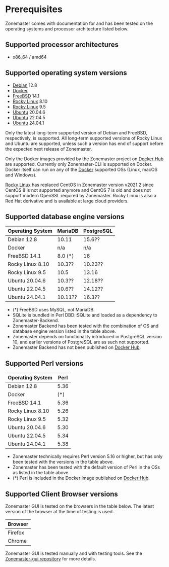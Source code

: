 # Prerequisites

Zonemaster comes with documentation for and has been tested on the operating systems
and processor architecture listed below.

## Supported processor architectures

* x86_64 / amd64

## Supported operating system versions

* [Debian] 12.8
* [Docker]
* [FreeBSD] 14.1
* [Rocky Linux] 8.10
* [Rocky Linux] 9.5
* [Ubuntu] 20.04.6
* [Ubuntu] 22.04.5
* [Ubuntu] 24.04.1

Only the latest long-term supported version of Debian and FreeBSD, respectively,
is supported. All long-term supported versions of Rocky Linux and Ubuntu are
supported, unless such a version has end of support before the expected next
release of Zonemaster.

Only the Docker images provided by the Zonemaster project on [Docker Hub] are
supported. Currently only Zonemaster-CLI is supported on Docker. Docker itself
can run on any of the [Docker] supported OSs (Linux, macOS and Windows).

[Rocky Linux] has replaced CentOS in Zonemaster version v2021.2 since CentOS 8
is not supported anymore and CentOS 7 is old and does not support modern OpenSSL
required by Zonemaster. Rocky Linux is also a Red Hat derivative and is available
at large cloud providers.

## Supported database engine versions

Operating System | MariaDB | PostgreSQL
---------------- | --------| ---------------
Debian 12.8      | 10.11   | 15.6??
Docker           | n/a     | n/a
FreeBSD 14.1     | 8.0 (*) | 16
Rocky Linux 8.10 | 10.3??    | 10.23??
Rocky Linux 9.5  | 10.5    | 13.16
Ubuntu 20.04.6   | 10.3??    | 12.18??
Ubuntu 22.04.5   | 10.6??    | 14.12??
Ubuntu 24.04.1   | 10.11??   | 16.3??

* (*) FreeBSD uses MySQL, not MariaDB.
* SQLite is bundled in Perl DBD::SQLite and loaded as a dependency to
  Zonemaster-Backend.
* Zonemaster Backend has been tested with the combination of OS and database
  engine version listed in the table above.
* Zonemaster depends on functionality introduced in PostgreSQL version 10, and
  earlier versions of PostgreSQL are as such not supported.
* Zonemaster Backend has not been published on [Docker Hub].

## Supported Perl versions

Operating System | Perl
---------------- | ----
Debian 12.8      | 5.36
Docker           | (*)
FreeBSD 14.1     | 5.36
Rocky Linux 8.10 | 5.26
Rocky Linux 9.5  | 5.32
Ubuntu 20.04.6   | 5.30
Ubuntu 22.04.5   | 5.34
Ubuntu 24.04.1   | 5.38


* Zonemaster technically requires Perl version 5.16 or higher, but has only been tested with the versions in the table above. 
* Zonemaster has been tested with the default version of Perl in the OSs as
  listed in the table above.
* (*) Perl is included in the Docker image published on [Docker Hub].

## Supported Client Browser versions

Zonemaster GUI is tested on the browsers in the table below.
The latest version of the browser at the time of testing is used.

Browser |
------- |
Firefox |
Chrome  |


Zonemaster GUI is tested manually and with testing tools. See the
[Zonemaster-gui repository][Zonemaster-GUI] for more details.

[Debian]:                              https://www.debian.org/
[Docker Hub]:                          https://hub.docker.com/u/zonemaster
[Docker]:                              https://www.docker.com/get-started/
[FreeBSD]:                             https://www.freebsd.org/
[Rocky Linux]:                         https://rockylinux.org/
[Ubuntu]:                              https://ubuntu.com/
[Zonemaster-GUI]:                      https://github.com/zonemaster/zonemaster-gui
